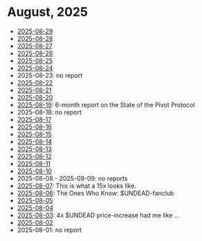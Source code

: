 # August, 2025

* [2025-08-29](29)
* [2025-08-28](28)
* [2025-08-27](27)
* [2025-08-26](26)
* [2025-08-25](25)
* [2025-08-24](24)
* 2025-08-23: no report
* [2025-08-22](22)
* [2025-08-21](21)
* [2025-08-20](20)
* [2025-08-19](19): 6-month report on the State of the Pivot Protocol
* 2025-08-18: no report
* [2025-08-17](17)
* [2025-08-16](16)
* [2025-08-15](15)
* [2025-08-14](14)
* [2025-08-13](13)
* [2025-08-12](12)
* [2025-08-11](11)
* [2025-08-10](10)
* 2025-08-08 - 2025-08-09: no reports
* [2025-08-07](07): This is what a 15x looks like.
* [2025-08-06](06): The Ones Who Know: $UNDEAD-fanclub
* [2025-08-05](05)
* [2025-08-04](04)
* [2025-08-03](03): 4x $UNDEAD price-increase had me like ...
* [2025-08-02](02)
* 2025-08-01: no report
